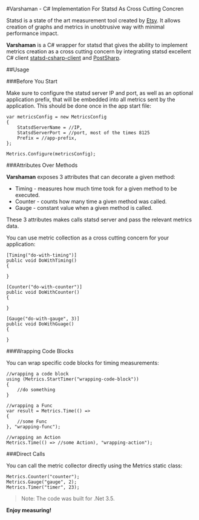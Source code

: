 ﻿#Varshaman - C# Implementation For Statsd As Cross Cutting Concren

Statsd is a state of the art measurement tool created by [Etsy]. It allows creation of graphs and metrics in unobtrusive way with minimal performance impact.

**Varshaman** is a C# wrapper for statsd that gives the ability to implement metrics creation as a cross cutting concern by integrating statsd excellent C# client [statsd-csharp-client] and [PostSharp].

##Usage

###Before You Start

Make sure to configure the statsd server IP and port, as well as an optional application prefix, that will be embedded into all metrics sent by the application. This should be done once in the app start file:

	var metricsConfig = new MetricsConfig
	{
		StatsdServerName = //IP,
		StatsdServerPort = //port, most of the times 8125
		Prefix = //app-prefix,
	};

	Metrics.Configure(metricsConfig);

###Attributes Over Methods

**Varshaman** exposes 3 attributes that can decorate a given method:

+ Timing - measures how much time took for a given method to be executed.
+ Counter - counts how many time a given method was called.
+ Gauge - constant value when a given method is called.

These 3 attributes makes calls statsd server and pass the relevant metrics data. 

You can use metric collection as a cross cutting concern for your application:

	[Timing("do-with-timing")]
	public void DoWithTiming()
	{

	}

	[Counter("do-with-counter")]
	public void DoWithCounter()
	{

	}

	[Gauge("do-with-gauge", 3)]
	public void DoWithGuage()
	{

	}

###Wrapping Code Blocks

You can wrap specific code blocks for timing measurements:

	//wrapping a code block
	using (Metrics.StartTimer("wrapping-code-block"))
	{
		//do something
	}

	//wrapping a Func
	var result = Metrics.Time(() =>
	{
		//some Func
	}, "wrapping-func");

	//wrapping an Action
	Metrics.Time(() => //some Action), "wrapping-action");

###Direct Calls

You can call the metric collector directly using the Metrics static class:

	Metrics.Counter("counter");
	Metrics.Gauge("gauge", 2);
	Metrics.Timer("timer", 23);

>Note: The code was built for .Net 3.5.

**Enjoy measuring!**

[Etsy]: https://github.com/etsy/statsd/
[statsd-csharp-client]: https://github.com/goncalopereira/statsd-csharp-client
[PostSharp]: http://www.postsharp.net/
